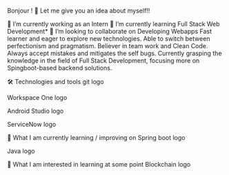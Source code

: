 
Bonjour ! 🥖
Let me give you an idea about myself!!

🔭 I’m currently working as an Intern
🌱 I’m currently learning Full Stack Web Development*
👯 I’m looking to collaborate on Developing Webapps
Fast learner and eager to explore new technologies. Able to switch between perfectionism and pragmatism. Believer in team work and Clean Code. Always accept mistakes and mitigates the self bugs. Currently grasping the knowledge in the field of Full Stack Development, focusing more on Spingboot-based backend solutions.

🛠  Technologies and tools
git logo

Workspace One logo

Android Studio logo

ServiceNow logo

📖  What I am currently learning / improving on
Spring boot logo

Java logo

👾  What I am interested in learning at some point
Blockchain logo
